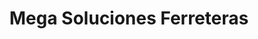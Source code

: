 ---
title: "Mega Soluciones Ferreteras"
url: /llorente/mega-soluciones-ferreteras/
shop: Eisenwaren
---